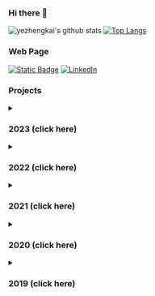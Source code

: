 ### Hi there 👋

![yezhengkai's github stats](https://github-readme-stats.vercel.app/api?username=yezhengkai&show_icons=true&theme=monokai) 
[![Top Langs](https://github-readme-stats.vercel.app/api/top-langs/?username=yezhengkai&hide=css,html,jupyter%20notebook&theme=monokai)](https://github.com/anuraghazra/github-readme-stats)


### Web Page

[![Static Badge](https://img.shields.io/badge/Personl%20Web%20Page-green.svg)](https://yezhengkai.github.io/)
[![LinkedIn](https://img.shields.io/badge/linkedin-%230077B5.svg?style=for-the-badge&logo=linkedin&logoColor=white)](https://www.linkedin.com/in/yezhengkai)

### Projects
<details>
<summary><h3> 2023 (click here)</h3></summary>

[![ReadMe Card](https://github-readme-stats.vercel.app/api/pin/?username=yezhengkai&repo=roc-law-corpus&show_owner=true&theme=monokai)](https://github.com/yezhengkai/roc-law-corpus)
[![ReadMe Card](https://github-readme-stats.vercel.app/api/pin/?username=yezhengkai&repo=RemBG.jl&show_owner=true&theme=monokai)](https://github.com/yezhengkai/RemBG.jl)
[![ReadMe Card](https://github-readme-stats.vercel.app/api/pin/?username=yezhengkai&repo=ImageMattingApp.jl&show_owner=true&theme=monokai)](https://github.com/yezhengkai/ImageMattingApp.jl)

</details>

<details>
<summary><h3> 2022 (click here)</h3></summary>

[![ReadMe Card](https://github-readme-stats.vercel.app/api/pin/?username=yezhengkai&repo=MLJLogger.jl&show_owner=true&theme=monokai)](https://github.com/yezhengkai/MLJLogger.jl)
[![ReadMe Card](https://github-readme-stats.vercel.app/api/pin/?username=yezhengkai&repo=MINE.jl&show_owner=true&theme=monokai)](https://github.com/yezhengkai/MINE.jl)
[![ReadMe Card](https://github-readme-stats.vercel.app/api/pin/?username=yezhengkai&repo=MINEBuilder&show_owner=true&theme=monokai)](https://github.com/yezhengkai/MINEBuilder)
[![ReadMe Card](https://github-readme-stats.vercel.app/api/pin/?username=yezhengkai&repo=MINE_jll.jl&show_owner=true&theme=monokai)](https://github.com/yezhengkai/MINE_jll.jl)
[![ReadMe Card](https://github-readme-stats.vercel.app/api/pin/?username=yezhengkai&repo=acea-smart-water-analytics&show_owner=true&theme=monokai)](https://github.com/yezhengkai/acea-smart-water-analytics)
[![ReadMe Card](https://github-readme-stats.vercel.app/api/pin/?username=yezhengkai&repo=nahoquery&show_owner=true&theme=monokai)](https://github.com/yezhengkai/nahoquery)

</details>

<details>
<summary><h3> 2021 (click here)</h3></summary>

[![ReadMe Card](https://github-readme-stats.vercel.app/api/pin/?username=yezhengkai&repo=im2latex&show_owner=true&theme=monokai)](https://github.com/yezhengkai/im2latex)
[![ReadMe Card](https://github-readme-stats.vercel.app/api/pin/?username=yezhengkai&repo=simpeg_ecosys&show_owner=true&theme=monokai)](https://github.com/yezhengkai/simpeg_ecosys)
[![ReadMe Card](https://github-readme-stats.vercel.app/api/pin/?username=yezhengkai&repo=dwaveutils&show_owner=true&theme=monokai)](https://github.com/yezhengkai/dwaveutils)

</details>

<details>
<summary><h3> 2020 (click here)</h3></summary>

[![ReadMe Card](https://github-readme-stats.vercel.app/api/pin/?username=yezhengkai&repo=DWave-Quantum-Annealing&show_owner=true&theme=monokai)](https://github.com/yezhengkai/DWave-Quantum-Annealing)
[![ReadMe Card](https://github-readme-stats.vercel.app/api/pin/?username=yezhengkai&repo=ground-based-cloud&show_owner=true&theme=monokai)](https://github.com/yezhengkai/ground-based-cloud)
[![ReadMe Card](https://github-readme-stats.vercel.app/api/pin/?username=yezhengkai&repo=VMLS&show_owner=true&theme=monokai)](https://github.com/yezhengkai/VMLS)
[![ReadMe Card](https://github-readme-stats.vercel.app/api/pin/?username=yezhengkai&repo=docker-example&show_owner=true&theme=monokai)](https://github.com/yezhengkai/docker-example)
[![ReadMe Card](https://github-readme-stats.vercel.app/api/pin/?username=yezhengkai&repo=1st-JuliaMarathon&show_owner=true&theme=monokai)](https://github.com/yezhengkai/1st-JuliaMarathon)


</details>

<details>
<summary><h3> 2019 (click here)</h3></summary>

[![ReadMe Card](https://github-readme-stats.vercel.app/api/pin/?username=yezhengkai&repo=ERINN&show_owner=true&theme=monokai)](https://github.com/yezhengkai/ERINN)

</details>
